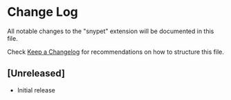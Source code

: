 # Change Log

All notable changes to the "snypet" extension will be documented in this file.

Check [Keep a Changelog](http://keepachangelog.com/) for recommendations on how to structure this file.

## [Unreleased]

- Initial release
